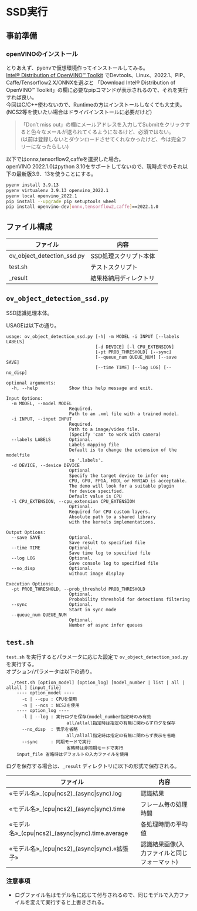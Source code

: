 # SSD実行

## 事前準備
### openVINOのインストール  

とりあえず、pyenvで仮想環境作ってインストールしてみる。  
[Intel® Distribution of OpenVINO™ Toolkit](https://www.intel.com/content/www/us/en/developer/tools/openvino-toolkit/download.html)
でDevtools、Linux、2022.1、PIP、Caffe/Tensorflow2.X/ONNXを選ぶと
「Download Intel® Distribution of OpenVINO™ Toolkit」の欄に必要なpipコマンドが表示されるので、それを実行すれば良い。  
今回はC/C++使わないので、Runtimeの方はインストールしなくても大丈夫。
(NCS2等を使いたい場合はドライバインストールに必要だけど)  

> 「Don’t miss out」の欄にメールアドレスを入力してSubmitをクリックすると色々なメールが送られてくるようになるけど、必須ではない。  
> (以前は登録しないとダウンロードさせてくれなかったけど、今は完全フリーになったらしい)    

以下ではonnx,tensorflow2,caffeを選択した場合。  
openVINO 2022.1.0はpython 3.10をサポートしてないので、現時点でのそれ以下の最新版3.9．13を使うことにする。  

```bash
pyenv install 3.9.13
pyenv virtualenv 3.9.13 openvino_2022.1
pyenv local openvino_2022.1 
pip install --upgrade pip setuptools wheel
pip install openvino-dev[onnx,tensorflow2,caffe]==2022.1.0
```


## ファイル構成

| ファイル                     | 内容                      |
|------------------------------|---------------------------|
| ov_object_detection_ssd.py   | SSD処理スクリプト本体     |
| test.sh                      | テストスクリプト          |
| _result                      | 結果格納用ディレクトリ    |

## ``ov_object_detection_ssd.py``

SSD認識処理本体。  

USAGEは以下の通り。  

```
usage: ov_object_detection_ssd.py [-h] -m MODEL -i INPUT [--labels LABELS]
                                  [-d DEVICE] [-l CPU_EXTENSION]
                                  [-pt PROB_THRESHOLD] [--sync]
                                  [--queue_num QUEUE_NUM] [--save SAVE]
                                  [--time TIME] [--log LOG] [--no_disp]

optional arguments:
  -h, --help            Show this help message and exit.

Input Options:
  -m MODEL, --model MODEL
                        Required.
                        Path to an .xml file with a trained model.
  -i INPUT, --input INPUT
                        Required.
                        Path to a image/video file.
                        (Specify 'cam' to work with camera)
  --labels LABELS       Optional.
                        Labels mapping file
                        Default is to change the extension of the modelfile
                        to '.labels'.
  -d DEVICE, --device DEVICE
                        Optional
                        Specify the target device to infer on;
                        CPU, GPU, FPGA, HDDL or MYRIAD is acceptable.
                        The demo will look for a suitable plugin
                        for device specified.
                        Default value is CPU
  -l CPU_EXTENSION, --cpu_extension CPU_EXTENSION
                        Optional.
                        Required for CPU custom layers.
                        Absolute path to a shared library
                        with the kernels implementations.

Output Options:
  --save SAVE           Optional.
                        Save result to specified file
  --time TIME           Optional.
                        Save time log to specified file
  --log LOG             Optional.
                        Save console log to specified file
  --no_disp             Optional.
                        without image display

Execution Options:
  -pt PROB_THRESHOLD, --prob_threshold PROB_THRESHOLD
                        Optional.
                        Probability threshold for detections filtering
  --sync                Optional.
                        Start in sync mode
  --queue_num QUEUE_NUM
                        Optional.
                        Number of async infer queues
```

## ``test.sh``

``test.sh`` を実行するとパラメータに応じた設定で ``ov_object_detection_ssd.py`` を実行する。  
オプション/パラメータは以下の通り。

```
  ./test.sh [option_model] [option_log] [model_number | list | all | allall ] [input_file]
    ---- option_model ----
      -c | --cpu : CPUを使用
      -n | --ncs : NCS2を使用
    ---- option_log ----
      -l | --log : 実行ログを保存(model_number指定時のみ有効
                       all/allall指定時は指定の有無に関わらずログを保存
      --no_disp  : 表示を省略
                       all/allall指定時は指定の有無に関わらず表示を省略
      --sync     : 同期モードで実行
                       省略時は非同期モードで実行
    input_file 省略時はデフォルトの入力ファイルを使用
```

ログを保存する場合は、``_result`` ディレクトリに以下の形式で保存される。

| ファイル            | 内容                                            |
|---------------------|-------------------------------------------------|
| «モデル名»\_(cpu\|ncs2)\_(async\|sync).log      | 認識結果                                        |
| «モデル名»\_(cpu\|ncs2)\_(async\|sync).time     | フレーム毎の処理時間                            |
| «モデル名»\_(cpu\|ncs2)\_(async\|sync).time.average     | 各処理時間の平均値                     |
| «モデル名»\_(cpu\|ncs2)\_(async\|sync).«拡張子» | 認識結果画像(入力ファイルと同じフォーマット)    |

### 注意事項  
- ログファイル名はモデル名に応じて付与されるので、同じモデルで入力ファイルを変えて実行すると上書きされる。  
  

